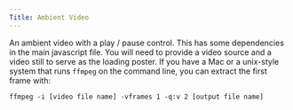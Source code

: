 ```yaml
---
Title: Ambient Video
---
```


An ambient video with a play / pause control. This has some dependencies in the main javascript file. You will need to provide a video source and a video still to serve as the loading poster. If you have a Mac or a unix-style system that runs `ffmpeg` on the command line, you can extract the first frame with:

`ffmpeg -i [video file name] -vframes 1 -q:v 2 [output file name]`